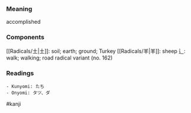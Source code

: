 ### Meaning

accomplished

### Components

[[Radicals/土|土]]: soil; earth; ground; Turkey [[Radicals/羊|羊]]: sheep 辶: walk; walking; road radical variant (no. 162)

### Readings

```
- Kunyomi: たち
- Onyomi: タツ、ダ
```

#kanji